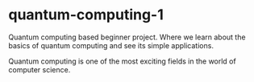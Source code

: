 # quantum-computing-1
Quantum computing based beginner project. Where we learn about the basics of quantum computing and see its simple applications.

Quantum computing is one of the most exciting fields in the world of computer science.
